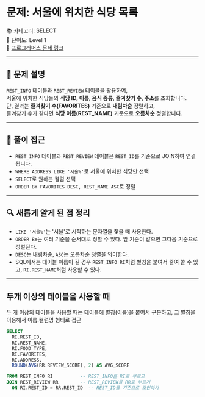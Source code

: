 # 문제: 서울에 위치한 식당 목록
📚 카테고리: SELECT  
🧩 난이도: Level 1  
🔗 [프로그래머스 문제 링크](https://school.programmers.co.kr/learn/courses/30/lessons/131118)

---

## 📄 문제 설명

`REST_INFO` 테이블과 `REST_REVIEW` 테이블을 활용하여,  
서울에 위치한 식당들의 **식당 ID, 이름, 음식 종류, 즐겨찾기 수, 주소**를 조회합니다.  
단, 결과는 **즐겨찾기 수(FAVORITES)** 기준으로 **내림차순** 정렬하고,  
즐겨찾기 수가 같다면 **식당 이름(REST_NAME)** 기준으로 **오름차순** 정렬합니다.

---

## 🧠 풀이 접근

- `REST_INFO` 테이블과 `REST_REVIEW` 테이블은 `REST_ID`를 기준으로 JOIN하여 연결됩니다.
- `WHERE ADDRESS LIKE '서울%'`로 서울에 위치한 식당만 선택
- `SELECT`로 원하는 컬럼 선택
- `ORDER BY FAVORITES DESC, REST_NAME ASC`로 정렬



---

## 🔍 새롭게 알게 된 점 정리

- `LIKE '서울%'`는 '서울'로 시작하는 문자열을 찾을 때 사용한다.
- `ORDER BY`는 여러 기준을 순서대로 정할 수 있다. 앞 기준이 같으면 그다음 기준으로 정렬된다.
- `DESC`는 내림차순, `ASC`는 오름차순 정렬을 의미한다.
- SQL에서는 테이블 이름이 길 경우 `REST_INFO RI`처럼 별칭을 붙여서 줄여 쓸 수 있고, `RI.REST_NAME`처럼 사용할 수 있다.

---
## 두개 이상의 테이블을 사용할 때
두 개 이상의 테이블을 사용할 때는 테이블에 별칭(이름)을 붙여서 구분하고,
그 별칭을 이용해서 이름.컬럼명 형태로 접근
```sql
SELECT 
  RI.REST_ID,             
  RI.REST_NAME,           
  RI.FOOD_TYPE,            
  RI.FAVORITES,            
  RI.ADDRESS,              
  ROUND(AVG(RR.REVIEW_SCORE), 2) AS AVG_SCORE

FROM REST_INFO RI          -- REST_INFO를 RI로 부르고
JOIN REST_REVIEW RR        -- REST_REVIEW를 RR로 부르기
  ON RI.REST_ID = RR.REST_ID  -- REST_ID를 기준으로 조인하기 
```